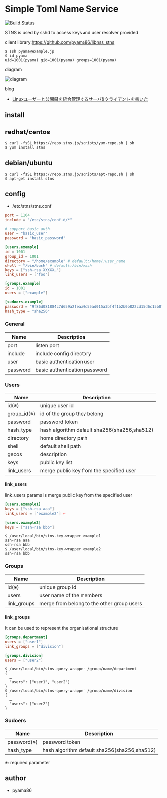 # Simple Toml Name Service
[![Build Status](https://travis-ci.org/STNS/STNS.svg?branch=master)](https://travis-ci.org/STNS/STNS)

STNS is used by sshd to access keys and user resolver provided

client library:https://github.com/pyama86/libnss_stns

```
$ ssh pyama@example.jp
$ id pyama
uid=1001(pyama) gid=1001(pyama) groups=1001(pyama)
```

diagram

![diagram](https://cloud.githubusercontent.com/assets/8022082/13373974/250a8b16-ddba-11e5-994d-b1bbc81a6b94.png)

blog
* [Linuxユーザーと公開鍵を統合管理するサーバ&クライアントを書いた](https://ten-snapon.com/archives/1228)

## install
## redhat/centos
```
$ curl -fsSL https://repo.stns.jp/scripts/yum-repo.sh | sh
$ yum install stns
```
## debian/ubuntu
```
$ curl -fsSL https://repo.stns.jp/scripts/apt-repo.sh | sh
$ apt-get install stns
```

## config
* /etc/stns/stns.conf

```toml
port = 1104
include = "/etc/stns/conf.d/*"

# support basic auth
user = "basic_user"
password = "basic_password"

[users.example]
id = 1001
group_id = 1001
directory = "/home/example" # default:/home/:user_name
shell = "/bin/bash" # default:/bin/bash
keys = ["ssh-rsa XXXXX…"]
link_users = ["foo"]

[groups.example]
id = 1001
users = ["example"]

[sudoers.example]
password = "9f86d081884c7d659a2feaa0c55ad015a3bf4f1b2b0b822cd15d6c15b0f00a08"
hash_type = "sha256"
```

### General
|Name|Description|
|---|---|
|port|listen port|
|include|include config directory|
|user| basic authentication user|
|password| basic authentication password|

### Users
|Name|Description|
|---|---|
|id(※)| unique user id|
|group_id(※)|id of the group they belong|
|password| password token|
|hash_type| hash algorithm default sha256(sha256,sha512) |
|directory|home directory path|
|shell|default shell path|
|gecos|description|
|keys|public key list|
|link_users|merge public key from the specified user|

#### link_users
link_users params is merge public key from the specified user

```toml
[users.example1]
keys = ["ssh-rsa aaa"]
link_users = ["example2"] ←

[users.example2]
keys = ["ssh-rsa bbb"]
```
```
$ /user/local/bin/stns-key-wrapper example1
ssh-rsa aaa
ssh-rsa bbb
$ /user/local/bin/stns-key-wrapper example2
ssh-rsa bbb
```

### Groups
|Name|Description|
|---|---|
|id(※)| unique group id|
|users|user name of the members|
|link_groups|merge from belong to the other group users|

#### link_groups
It can be used to represent the organizational structure

```toml
[groups.department]
users = ["user1"]
link_groups = ["division"]

[groups.division]
users = ["user2"]

```

```
$ /user/local/bin/stns-query-wrapper /group/name/department
{
  …
  "users": ["user1", "user2"]
}
$ /user/local/bin/stns-query-wrapper /group/name/division
{
  …
  "users": ["user2"]
}
```

### Sudoers
|Name|Description|
|---|---|
|password(※)| password token|
|hash_type| hash algorithm default sha256(sha256,sha512) |

※: required parameter
## author
* pyama86
